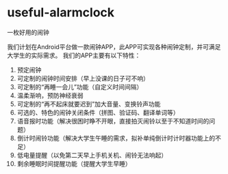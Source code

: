 # useful-alarmclock
一枚好用的闹钟

我们计划在Android平台做一款闹钟APP，此APP可实现各种闹钟定制，并可满足大学生的实际需求。
我们的APP主要有以下特性：
1.	预定闹钟  
2.	可定制的闹钟时间安排（早上没课的日子可不响）   
3.	可定制的“再睡一会儿”功能（自定义时间间隔）   
4.	温柔渐响，预防神经衰弱  
5.	可定制的“再不起床就要迟到”加大音量、变换铃声功能    
6.	可选的、特色的闹钟关闭条件（拼图、验证码、翻译单词等）    
7.	语音报时功能（解决很困时睁不开眼，直接拍灭闹铃以至于不知道时间的问题）   
8.	倒计时闹铃功能（解决大学生午睡的需求，拟补单纯倒计时计时器功能上的不足）   
9.	低电量提醒（以免第二天早上手机关机、闹铃无法响起）    
10. 剩余睡眠时间提醒功能（提醒大学生早睡）    

